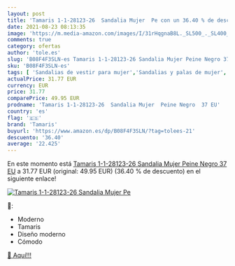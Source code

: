 ```yaml
---
layout: post
title: 'Tamaris 1-1-28123-26  Sandalia Mujer  Pe con un 36.40 % de descuento'
date: 2021-08-23 08:13:35
image: 'https://m.media-amazon.com/images/I/31rHqgnaB8L._SL500_._SL400_.jpg'
comments: true
category: ofertas
author: 'tole.es'
slug: 'B08F4F3SLN-es Tamaris 1-1-28123-26 Sandalia Mujer Peine Negro 37 EU'
sku: 'B08F4F3SLN-es'
tags: [ 'Sandalias de vestir para mujer','Sandalias y palas de mujer','Zapatos','Zapatos para mujer','Zapatos y complementos','sandalia','tamaris', ]
actualPrice: 31.77 EUR
currency: EUR
price: 31.77
comparePrice: 49.95 EUR
prodname: 'Tamaris 1-1-28123-26  Sandalia Mujer  Peine Negro  37 EU'
country: 'es'
flag: '🇪🇸'
brand: 'Tamaris'
buyurl: 'https://www.amazon.es/dp/B08F4F3SLN/?tag=tolees-21'
descuento: '36.40'
average: '22.425'
---
```


En este momento está [Tamaris 1-1-28123-26  Sandalia Mujer  Peine Negro  37 EU](https://www.amazon.es/dp/B08F4F3SLN/?tag=tolees-21) a 31.77 EUR (original: 49.95 EUR) (36.40 %  de descuento) en el siguiente enlace!

[![Tamaris 1-1-28123-26  Sandalia Mujer  Pe](https://m.media-amazon.com/images/I/31rHqgnaB8L._SL500_._SL400_.jpg)](https://www.amazon.es/dp/B08F4F3SLN/?tag=tolees-21)

🔎:

- Moderno
- Tamaris
- Diseño moderno
- Cómodo

[🛒 Aquí!!!](https://www.amazon.es/dp/B08F4F3SLN/?tag=tolees-21)
